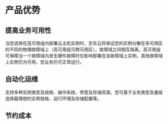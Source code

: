 # 产品优势
## 提高业务可用性
当您选择在高可用组内部署云主机实例时，京东云将保证您的实例分散在多可用区的不同的物理故障域上（高可用组可跨可用区），故障域之间相互隔离，高可用组可保障当一个故障域内发生硬件故障时仅影响部署在该故障域上实例，其他故障域上实例仍为可用，您业务仍可正常运行。

## 自动化运维
支持多种实例类型及规格、操作系统、带宽及存储资源。您可基于业务类型及量级选择最理想的实例规格、运行环境及存储配置等。

## 节约成本





